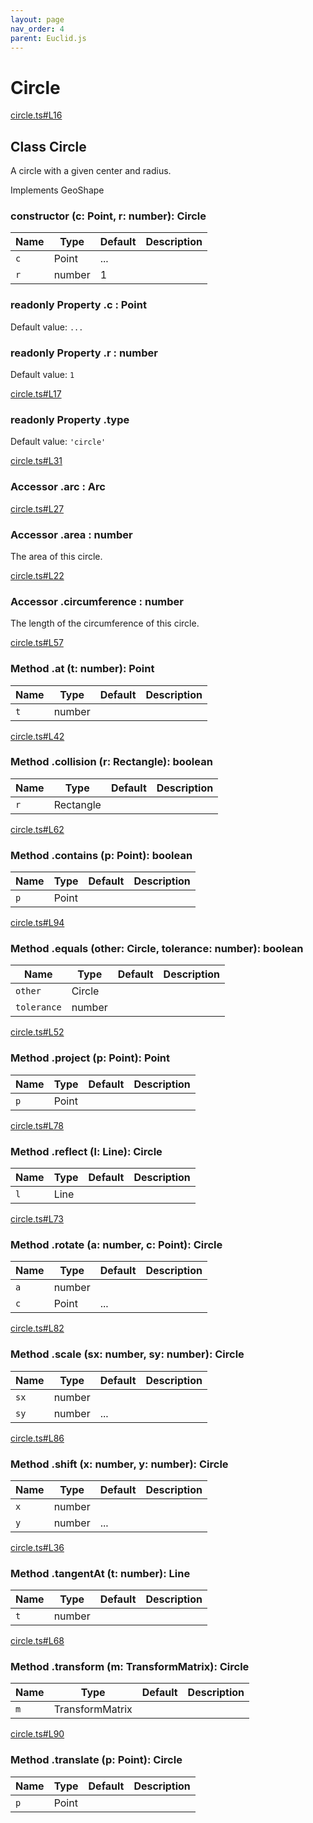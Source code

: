 ```yaml
---
layout: page
nav_order: 4
parent: Euclid.js
---
```


# Circle

<div class="docs-item" markdown="1">

<div><a class="source" target="_blank" href="https://github.com/mathigon/euclid.js/tree/master/src/circle.ts#L16">circle.ts#L16</a></div>

## <span class="pill">Class</span> Circle

A circle with a given center and radius.

Implements GeoShape

<div class="docs-item" markdown="1">

### constructor <span class="signature">(c: Point, r: number): Circle</span>

| Name | Type | Default | Description |
| --- | --- | --- | --- |
| `c` | Point | ... |  |
| `r` | number | 1 |  |


</div>

<div class="docs-item" markdown="1">

### <span class="pill">readonly</span> <span class="pill">Property</span> .c <span class="signature">: Point</span>

Default value: `...`

</div>

<div class="docs-item" markdown="1">

### <span class="pill">readonly</span> <span class="pill">Property</span> .r <span class="signature">: number</span>

Default value: `1`

</div>

<div class="docs-item" markdown="1">

<div><a class="source" target="_blank" href="https://github.com/mathigon/euclid.js/tree/master/src/circle.ts#L17">circle.ts#L17</a></div>

### <span class="pill">readonly</span> <span class="pill">Property</span> .type

Default value: `'circle'`

</div>

<div class="docs-item" markdown="1">

<div><a class="source" target="_blank" href="https://github.com/mathigon/euclid.js/tree/master/src/circle.ts#L31">circle.ts#L31</a></div>

### <span class="pill">Accessor</span> .arc <span class="signature">: Arc</span>

</div>

<div class="docs-item" markdown="1">

<div><a class="source" target="_blank" href="https://github.com/mathigon/euclid.js/tree/master/src/circle.ts#L27">circle.ts#L27</a></div>

### <span class="pill">Accessor</span> .area <span class="signature">: number</span>

The area of this circle.

</div>

<div class="docs-item" markdown="1">

<div><a class="source" target="_blank" href="https://github.com/mathigon/euclid.js/tree/master/src/circle.ts#L22">circle.ts#L22</a></div>

### <span class="pill">Accessor</span> .circumference <span class="signature">: number</span>

The length of the circumference of this circle.

</div>

<div class="docs-item" markdown="1">

<div><a class="source" target="_blank" href="https://github.com/mathigon/euclid.js/tree/master/src/circle.ts#L57">circle.ts#L57</a></div>

### <span class="pill">Method</span> .at <span class="signature">(t: number): Point</span>

| Name | Type | Default | Description |
| --- | --- | --- | --- |
| `t` | number |  |  |


</div>

<div class="docs-item" markdown="1">

<div><a class="source" target="_blank" href="https://github.com/mathigon/euclid.js/tree/master/src/circle.ts#L42">circle.ts#L42</a></div>

### <span class="pill">Method</span> .collision <span class="signature">(r: Rectangle): boolean</span>

| Name | Type | Default | Description |
| --- | --- | --- | --- |
| `r` | Rectangle |  |  |


</div>

<div class="docs-item" markdown="1">

<div><a class="source" target="_blank" href="https://github.com/mathigon/euclid.js/tree/master/src/circle.ts#L62">circle.ts#L62</a></div>

### <span class="pill">Method</span> .contains <span class="signature">(p: Point): boolean</span>

| Name | Type | Default | Description |
| --- | --- | --- | --- |
| `p` | Point |  |  |


</div>

<div class="docs-item" markdown="1">

<div><a class="source" target="_blank" href="https://github.com/mathigon/euclid.js/tree/master/src/circle.ts#L94">circle.ts#L94</a></div>

### <span class="pill">Method</span> .equals <span class="signature">(other: Circle, tolerance: number): boolean</span>

| Name | Type | Default | Description |
| --- | --- | --- | --- |
| `other` | Circle |  |  |
| `tolerance` | number |  |  |


</div>

<div class="docs-item" markdown="1">

<div><a class="source" target="_blank" href="https://github.com/mathigon/euclid.js/tree/master/src/circle.ts#L52">circle.ts#L52</a></div>

### <span class="pill">Method</span> .project <span class="signature">(p: Point): Point</span>

| Name | Type | Default | Description |
| --- | --- | --- | --- |
| `p` | Point |  |  |


</div>

<div class="docs-item" markdown="1">

<div><a class="source" target="_blank" href="https://github.com/mathigon/euclid.js/tree/master/src/circle.ts#L78">circle.ts#L78</a></div>

### <span class="pill">Method</span> .reflect <span class="signature">(l: Line): Circle</span>

| Name | Type | Default | Description |
| --- | --- | --- | --- |
| `l` | Line |  |  |


</div>

<div class="docs-item" markdown="1">

<div><a class="source" target="_blank" href="https://github.com/mathigon/euclid.js/tree/master/src/circle.ts#L73">circle.ts#L73</a></div>

### <span class="pill">Method</span> .rotate <span class="signature">(a: number, c: Point): Circle</span>

| Name | Type | Default | Description |
| --- | --- | --- | --- |
| `a` | number |  |  |
| `c` | Point | ... |  |


</div>

<div class="docs-item" markdown="1">

<div><a class="source" target="_blank" href="https://github.com/mathigon/euclid.js/tree/master/src/circle.ts#L82">circle.ts#L82</a></div>

### <span class="pill">Method</span> .scale <span class="signature">(sx: number, sy: number): Circle</span>

| Name | Type | Default | Description |
| --- | --- | --- | --- |
| `sx` | number |  |  |
| `sy` | number | ... |  |


</div>

<div class="docs-item" markdown="1">

<div><a class="source" target="_blank" href="https://github.com/mathigon/euclid.js/tree/master/src/circle.ts#L86">circle.ts#L86</a></div>

### <span class="pill">Method</span> .shift <span class="signature">(x: number, y: number): Circle</span>

| Name | Type | Default | Description |
| --- | --- | --- | --- |
| `x` | number |  |  |
| `y` | number | ... |  |


</div>

<div class="docs-item" markdown="1">

<div><a class="source" target="_blank" href="https://github.com/mathigon/euclid.js/tree/master/src/circle.ts#L36">circle.ts#L36</a></div>

### <span class="pill">Method</span> .tangentAt <span class="signature">(t: number): Line</span>

| Name | Type | Default | Description |
| --- | --- | --- | --- |
| `t` | number |  |  |


</div>

<div class="docs-item" markdown="1">

<div><a class="source" target="_blank" href="https://github.com/mathigon/euclid.js/tree/master/src/circle.ts#L68">circle.ts#L68</a></div>

### <span class="pill">Method</span> .transform <span class="signature">(m: TransformMatrix): Circle</span>

| Name | Type | Default | Description |
| --- | --- | --- | --- |
| `m` | TransformMatrix |  |  |


</div>

<div class="docs-item" markdown="1">

<div><a class="source" target="_blank" href="https://github.com/mathigon/euclid.js/tree/master/src/circle.ts#L90">circle.ts#L90</a></div>

### <span class="pill">Method</span> .translate <span class="signature">(p: Point): Circle</span>

| Name | Type | Default | Description |
| --- | --- | --- | --- |
| `p` | Point |  |  |


</div>

</div>